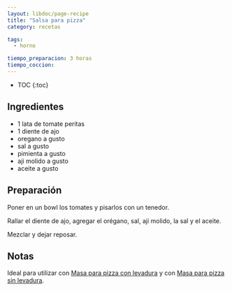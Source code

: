```yaml
---
layout: libdoc/page-recipe
title: "Salsa para pizza"
category: recetas 

tags: 
  - horno

tiempo_preparacion: 3 horas
tiempo_coccion:
---
```


* TOC
{:toc}

## Ingredientes
* 1 lata de tomate peritas
* 1 diente de ajo
* oregano a gusto
* sal a gusto
* pimienta a gusto
* aji molido a gusto
* aceite a gusto

## Preparación
Poner en un bowl los tomates y pisarlos con un tenedor.

Rallar el diente de ajo, agregar el orégano, sal, ají molido, la sal y el aceite.

Mezclar y dejar reposar.

## Notas
Ideal para utilizar con [Masa para pizza con levadura](/recipes/masa-para-pizza-con-levadura.html) y con 
[Masa para pizza sin levadura](/recipes/masa-para-pizza-sin-levadura.html).
